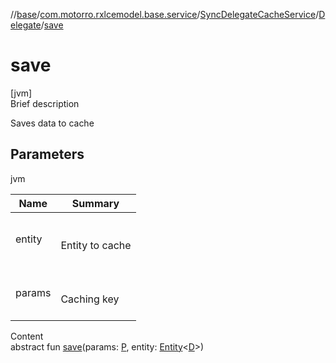 //[base](../../../index.md)/[com.motorro.rxlcemodel.base.service](../../index.md)/[SyncDelegateCacheService](../index.md)/[Delegate](index.md)/[save](save.md)



# save  
[jvm]  
Brief description  


Saves data to cache



## Parameters  
  
jvm  
  
|  Name|  Summary| 
|---|---|
| entity| <br><br>Entity to cache<br><br>
| params| <br><br>Caching key<br><br>
  
  
Content  
abstract fun [save](save.md)(params: [P](index.md), entity: [Entity](../../../com.motorro.rxlcemodel.base.entity/-entity/index.md)<[D](index.md)>)  




